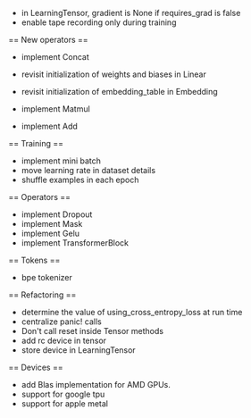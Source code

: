- in LearningTensor, gradient is None if requires_grad is false
- enable tape recording only during training

== New operators ==

- implement Concat

- revisit initialization of weights and biases in Linear
- revisit initialization of embedding_table in Embedding
- implement Matmul
- implement Add

== Training ==

- implement mini batch
- move learning rate in dataset details
- shuffle examples in each epoch

== Operators ==

- implement Dropout
- implement Mask
- implement Gelu
- implement TransformerBlock

== Tokens ==

- bpe tokenizer

== Refactoring ==

- determine the value of using_cross_entropy_loss at run time
- centralize panic! calls
- Don't call reset inside Tensor methods
- add rc device in tensor
- store device in LearningTensor

== Devices ==

- add Blas implementation for AMD GPUs.
- support for google tpu
- support for apple metal
